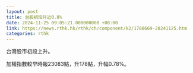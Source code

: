 ```yaml
---
layout: post
title: 台股初段升近0.8%
date: 2024-11-25 09:05:21.000000000 +08:00
link: https://news.rthk.hk/rthk/ch/component/k2/1780669-20241125.htm
categories: rthk
---
```


台灣股市初段上升。

加權指數較早時報23083點，升178點，升幅0.78%。
